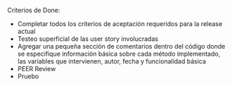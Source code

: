 ﻿Criterios de Done:

- Completar todos los criterios de aceptación requeridos para la release actual
- Testeo superficial de las user story involucradas 
- Agregar una pequeña sección de comentarios dentro del código donde se especifique información básica sobre cada método implementado, las variables que intervienen, autor, fecha y funcionalidad básica 
- PEER Review
- Pruebo 
